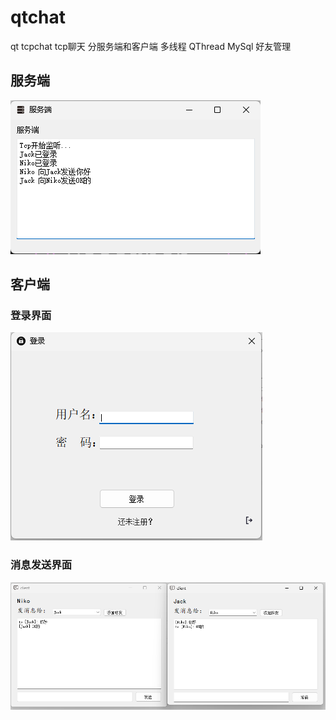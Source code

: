 # qtchat
qt tcpchat tcp聊天 分服务端和客户端 多线程 QThread MySql 好友管理
## 服务端
![Server](./git_image/server.png)
## 客户端
### 登录界面
![Client](./git_image/login.png)
### 消息发送界面
![Client](./git_image/client.png)